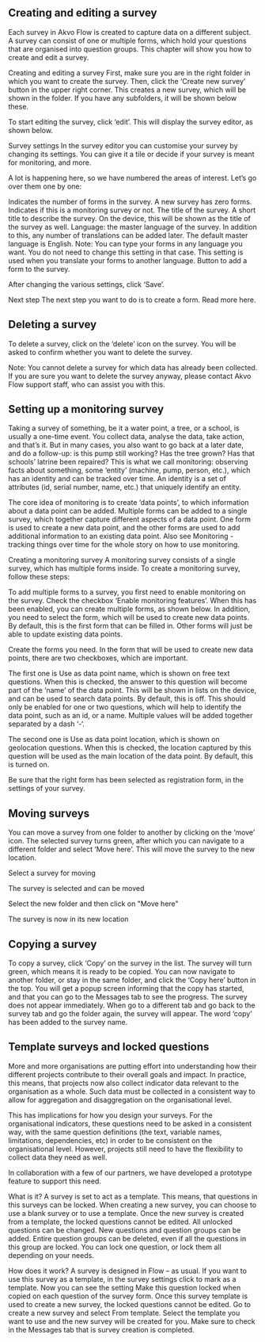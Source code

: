 ## Creating and editing a survey
Each survey in Akvo Flow is created to capture data on a different subject. A survey can consist of one or multiple forms, which hold your questions that are organised into question groups. This chapter will show you how to create and edit a survey. 



Creating and editing a survey
First, make sure you are in the right folder in which you want to create the survey. Then, click the ‘Create new survey’ button in the upper right corner. This creates a new survey, which will be shown in the folder. If you have any subfolders, it will be shown below these.

To start editing the survey, click ‘edit’. This will display the survey editor, as shown below.




Survey settings
In the survey editor you can customise your survey by changing its settings. You can give it a tile or decide if your survey is meant for monitoring, and more. 



A lot is happening here, so we have numbered the areas of interest. Let’s go over them one by one:

Indicates the number of forms in the survey. A new survey has zero forms.
Indicates if this is a monitoring survey or not.
The title of the survey. A short title to describe the survey. On the device, this will be shown as the title of the survey as well.
Language: the master language of the survey. In addition to this, any number of translations can be added later. The default master language is English. Note: You can type your forms in any language you want. You do not need to change this setting in that case. This setting is used when you translate your forms to another language. 
Button to add a form to the survey.


After changing the various settings, click ‘Save’.



Next step 
The next step you want to do is to create a form. Read more here.

## Deleting a survey
To delete a survey, click on the ‘delete’ icon on the survey. You will be asked to confirm whether you want to delete the survey.





Note: You cannot delete a survey for which data has already been collected. If you are sure you want to delete the survey anyway, please contact Akvo Flow support staff, who can assist you with this.

## Setting up a monitoring survey
Taking a survey of something, be it a water point, a tree, or a school, is usually a one-time event. You collect data, analyse the data, take action, and that’s it. But in many cases, you also want to go back at a later date, and do a follow-up: is this pump still working? Has the tree grown? Has that schools’ latrine been repaired? This is what we call monitoring: observing facts about something, some ‘entity’ (machine, pump, person, etc.), which has an identity and can be tracked over time. An identity is a set of attributes (id, serial number, name, etc.) that uniquely identify an entity.

The core idea of monitoring is to create ‘data points’, to which information about a data point can be added. Multiple forms can be added to a single survey, which together capture different aspects of a data point. One form is used to create a new data point, and the other forms are used to add additional information to an existing data point. Also see Monitoring - tracking things over time for the whole story on how to use monitoring.

Creating a monitoring survey
A monitoring survey consists of a single survey, which has multiple forms inside. To create a monitoring survey, follow these steps:

To add multiple forms to a survey, you first need to enable monitoring on the survey. Check the checkbox ‘Enable monitoring features’. When this has been enabled, you can create multiple forms, as shown below. In addition, you need to select the form, which will be used to create new data points. By default, this is the first form that can be filled in. Other forms will just be able to update existing data points.




Create the forms you need. In the form that will be used to create new data points, there are two checkboxes, which are important.

The first one is Use as data point name, which is shown on free text questions. When this is checked, the answer to this question will become part of the ‘name’ of the data point. This will be shown in lists on the device, and can be used to search data points. By default, this is off. This should only be enabled for one or two questions, which will help to identify the data point, such as an id, or a name. Multiple values will be added together separated by a dash ‘-‘.

The second one is Use as data point location, which is shown on geolocation questions. When this is checked, the location captured by this question will be used as the main location of the data point. By default, this is turned on.

Be sure that the right form has been selected as registration form, in the settings of your survey.  

## Moving surveys
You can move a survey from one folder to another by clicking on the ‘move’ icon. The selected survey turns green, after which you can navigate to a different folder and select ‘Move here’. This will move the survey to the new location.


Select a survey for moving

The survey is selected and can be moved

Select the new folder and then click on "Move here"

The survey is now in its new location

## Copying a survey
To copy a survey, click ‘Copy’ on the survey in the list. The survey will turn green, which means it is ready to be copied. You can now navigate to another folder, or stay in the same folder, and click the ‘Copy here’ button in the top. You will get a popup screen informing that the copy has started, and that you can go to the Messages tab to see the progress. The survey does not appear immediately. When go to a different tab and go back to the survey tab and go the folder again, the survey will appear. The word ‘copy’ has been added to the survey name.


## Template surveys and locked questions
More and more organisations are putting effort into understanding how their different projects contribute to their overall goals and impact. In practice, this means, that projects now also collect indicator data relevant to the organisation as a whole. Such data must be collected in a consistent way to allow for aggregation and disaggregation on the organisational level.

This has implications for how you design your surveys. For the organisational indicators, these questions need to be asked in a consistent way, with the same question definitions (the text, variable names, limitations, dependencies, etc) in order to be consistent on the organisational level. However, projects still need to have the flexibility to collect data they need as well.

In collaboration with a few of our partners, we have developed a prototype feature to support this need. 

What is it? 
A survey is set to act as a template. This means, that questions in this surveys can be locked. When creating a new survey, you can choose to use a blank survey or to use a template. Once the new survey is created from a template, the locked questions cannot be edited. All unlocked questions can be changed. New questions and question groups can be added. Entire question groups can be deleted, even if all the questions in this group are locked. You can lock one question, or lock them all depending on your needs.



How does it work? 
A survey is designed in Flow – as usual.
If you want to use this survey as a template, in the survey settings click to mark as a template. 
Now you can see the setting Make this question locked when copied on each question of the survey form. Once this survey template is used to create a new survey, the locked questions cannot be edited.
Go to create a new survey and select From template. Select the template you want to use and the new survey will be created for you. Make sure to check in the Messages tab that is survey creation is completed.

